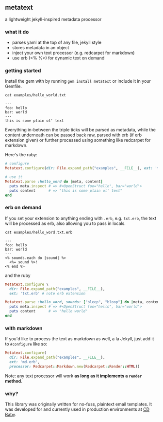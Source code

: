 ## metatext

a lightweight jekyll-inspired metadata processor

### what it do

* parses yaml at the top of any file, jekyll style
* stores metadata in an object
* inject your own text processor (e.g. redcarpet for markdown)
* use erb (<% %>) for dynamic text on demand

### getting started

Install the gem with by running `gem install metatext` or include it in your Gemfile.

`cat examples/hello_world.txt`

```
---
foo: hello
bar: world
---
this is some plain ol' text
```

Everything in-between the triple ticks will be parsed as metadata, while the
content underneath can be passed back raw, parsed with erb (if erb extension given)
or further processed using something like redcarpet for markdown.

Here's the ruby:

```ruby
# configure
Metatext.configure(dir: File.expand_path("examples", __FILE__), ext: 'txt')

# use it
Metatext.parse :hello_word do |meta, content|
  puts meta.inspect # => #<OpenStruct foo="hello", bar="world">
  puts content      # => "this is some plain ol' text"
end
```

### erb on demand

If you set your extension to anything ending with `.erb`, e.g. `txt.erb`, the
text will be processed as erb, also allowing you to pass in locals.

`cat examples/hello_word.txt.erb`

```
---
foo: hello
bar: world
---
<% sounds.each do |sound| %>
  <%= sound %>!
<% end %>
```

and the ruby

```ruby
Metatext.configure \
  dir: File.expand_path("examples", __FILE__),
  ext: 'txt.erb' # note erb extension

Metatext.parse :hello_word, sounds: ["bleep", "bloop"] do |meta, content|
  puts meta.inspect # => #<OpenStruct foo="hello", bar="world">
  puts content      # => "hello world"
end
```

### with markdown

If you'd like to process the text as markdown as well, a la Jekyll, just add it to
`#configure` like so:

```ruby
Metatext.configure(
  dir: File.expand_path("examples", __FILE__),
  ext: 'md.erb',
  processor: Redcarpet::Markdown.new(Redcarpet::Render::HTML))
```

Note: any text processor will work **as long as it implements a `render` method**.

### why?

This library was originally written for no-fuss, plaintext email templates. It was developed
for and currently used in production environments at [CD Baby](http://www.cdbaby.com/).
